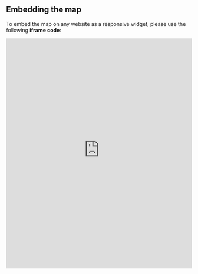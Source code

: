 ## Embedding the map

To embed the map on any website as a responsive widget, please use the following **iframe code**:

<iframe title="Euranet Map" aria-label="Map" id="euranet-map-non-EU-migration" src="https://non-eu-migration.vercel.app" scrolling="no" frameborder="0"style="width: 0; min-width: 100% !important; border: none;" height="624"></iframe><script type="text/javascript">window.addEventListener("message",e=>{if("https://non-eu-migration.vercel.app"!==e.origin)return;let t=e.data;if(t.height){document.getElementById("euranet-map-non-EU-migration").height=t.height+"px"}},!1)</script>
